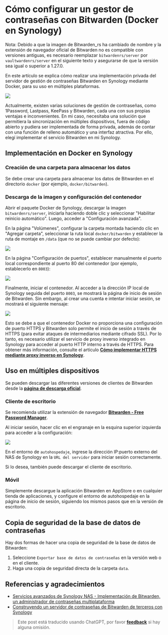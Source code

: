# Cómo configurar un gestor de contraseñas con Bitwarden (Docker en Synology)

Nota: Debido a que la imagen de Bitwarden_rs ha cambiado de nombre y la extensión de navegador oficial de Bitwarden no es compatible con versiones antiguas, es necesario reemplazar `bitwardenrs/server` por `vaultwardenrs/server` en el siguiente texto y asegurarse de que la versión sea igual o superior a 1.27.0.

En este artículo se explica cómo realizar una implementación privada del servidor de gestión de contraseñas Bitwarden en Synology mediante Docker, para su uso en múltiples plataformas.

![](https://f004.backblazeb2.com/file/wiki-media/img/20210503221838.png)

Actualmente, existen varias soluciones de gestión de contraseñas, como 1Password, Lastpass, KeePass y Bitwarden, cada una con sus propias ventajas e inconvenientes. En mi caso, necesitaba una solución que permitiera la sincronización en múltiples dispositivos, fuera de código abierto y pudiera ser implementada de forma privada, además de contar con una función de relleno automático y una interfaz atractiva. Por ello, elegí implementar el servicio Bitwarden en mi Synology.

## Implementación en Docker en Synology

### Creación de una carpeta para almacenar los datos

Se debe crear una carpeta para almacenar los datos de Bitwarden en el directorio `docker` (por ejemplo, `docker/bitwarden`).

### Descarga de la imagen y configuración del contenedor

Abrir el paquete Docker de Synology, descargar la imagen `bitwardenrs/server`, iniciarla haciendo doble clic y seleccionar "Habilitar reinicio automático". Luego, acceder a "Configuración avanzada".

En la página "Volúmenes", configurar la carpeta montada haciendo clic en "Agregar carpeta", seleccionar la ruta local `docker/bitwarden` y establecer la ruta de montaje en `/data` (que no se puede cambiar por defecto):

![](https://f004.backblazeb2.com/file/wiki-media/img/20210503211711.png)

En la página "Configuración de puertos", establecer manualmente el puerto local correspondiente al puerto 80 del contenedor (por ejemplo, establecerlo en `8003`):

![](https://f004.backblazeb2.com/file/wiki-media/img/20210503211759.png)

Finalmente, iniciar el contenedor. Al acceder a la dirección IP local de Synology seguida del puerto `8003`, se mostrará la página de inicio de sesión de Bitwarden. Sin embargo, al crear una cuenta e intentar iniciar sesión, se mostrará el siguiente mensaje:

![](https://f004.backblazeb2.com/file/wiki-media/img/20210503212146.png)

Esto se debe a que el contenedor Docker no proporciona una configuración de puerto HTTPS y Bitwarden solo permite el inicio de sesión a través de HTTPS (para evitar ataques de intermediarios mediante cifrado SSL). Por lo tanto, es necesario utilizar el servicio de proxy inverso integrado en Synology para acceder al puerto HTTP interno a través de HTTPS. Para obtener más información, consulte el artículo [**Cómo implementar HTTPS mediante proxy inverso en Synology**](https://wiki-power.com/es/%E7%94%A8%E7%BE%A4%E6%99%96%E8%87%AA%E5%B8%A6%E5%8F%8D%E5%90%91%E4%BB%A3%E7%90%86%E5%AE%9E%E7%8E%B0HTTPS%E8%AE%BF%E9%97%AE).

## Uso en múltiples dispositivos

Se pueden descargar las diferentes versiones de clientes de Bitwarden desde la [**página de descarga oficial**](https://bitwarden.com/download/).

### Cliente de escritorio

Se recomienda utilizar la extensión de navegador [**Bitwarden - Free Password Manager**](https://chrome.google.com/webstore/detail/bitwarden-free-password-m/nngceckbapebfimnlniiiahkandclblb).

Al iniciar sesión, hacer clic en el engranaje en la esquina superior izquierda para acceder a la configuración:

![](https://f004.backblazeb2.com/file/wiki-media/img/20210503215149.png)

En el entorno de `autohospedaje`, ingrese la dirección IP:puerto externo del NAS de Synology en la `URL del servidor` para iniciar sesión correctamente.

Si lo desea, también puede descargar el cliente de escritorio.

### Móvil

Simplemente descargue la aplicación Bitwarden en AppStore o en cualquier tienda de aplicaciones, y configure el entorno de autohospedaje en la página de inicio de sesión, siguiendo los mismos pasos que en la versión de escritorio.

## Copia de seguridad de la base de datos de contraseñas

Hay dos formas de hacer una copia de seguridad de la base de datos de Bitwarden:

1. Seleccione `Exportar base de datos de contraseñas` en la versión web o en el cliente.
2. Haga una copia de seguridad directa de la carpeta `data`.

## Referencias y agradecimientos

- [Servicios avanzados de Synology NAS - Implementación de Bitwarden, un administrador de contraseñas multiplataforma](https://www.ioiox.com/archives/70.html)
- [Construyendo un servidor de contraseñas de Bitwarden de terceros con Synology](https://ppgg.in/blog/10271.html#comment-8463)

> Este post está traducido usando ChatGPT, por favor [**feedback**](https://github.com/linyuxuanlin/Wiki_MkDocs/issues/new) si hay alguna omisión.
